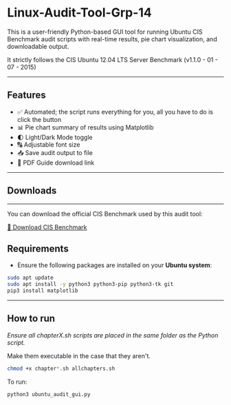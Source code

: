 # Linux-Audit-Tool-Grp-14

This is a user-friendly Python-based GUI tool for running Ubuntu CIS Benchmark audit scripts with real-time results, pie chart visualization, and downloadable output.

It strictly follows the CIS Ubuntu 12.04 LTS Server Benchmark (v1.1.0  -   01 - 07 - 2015)

---

## Features

- ✅ Automated; the script runs everything for you, all you have to do is click the button
- 📊 Pie chart summary of results using Matplotlib
- 🌓 Light/Dark Mode toggle
- 🔠 Adjustable font size
- 📥 Save audit output to file
- 🔗 PDF Guide download link
  
---

## Downloads

---

You can download the official CIS Benchmark used by this audit tool:

[📄 Download CIS Benchmark](./CIS_Ubuntu_12.04_LTS_Server_Benchmark_v1.1.0_ARCHIVE.pdf)

## Requirements

- Ensure the following packages are installed on your **Ubuntu system**:

```bash
sudo apt update
sudo apt install -y python3 python3-pip python3-tk git
pip3 install matplotlib
```

---

## How to run

*Ensure all chapterX.sh scripts are placed in the same folder as the Python script.*

Make them executable in the case that they aren't.

```bash
chmod +x chapter*.sh allchapters.sh
```

To run: 



```bash
python3 ubuntu_audit_gui.py
```


